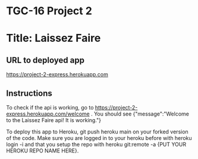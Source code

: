 # TGC-16 Project 2

# Title: Laissez Faire

## URL to deployed app
https://project-2-express.herokuapp.com

## Instructions
To check if the api is working, go to https://project-2-express.herokuapp.com/welcome . You should see {"message":"Welcome to the Laissez Faire api! It is working."} 

To deploy this app to Heroku, git push heroku main on your forked version of the code. Make sure you are logged in to your heroku before with heroku login -i and that you setup the repo with heroku git:remote -a {PUT YOUR HEROKU REPO NAME HERE}. 